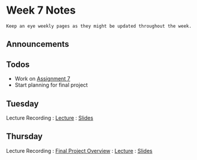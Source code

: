 
# Week 7 Notes

```{note}
Keep an eye weekly pages as they might be updated throughout the week.
```

## Announcements


## Todos

* Work on [Assignment 7](a7.md) 
* Start planning for final project

## Tuesday

Lecture Recording
: [Lecture](https://uci.yuja.com/V/Video?v=6300419&node=28064047&a=2030773995&autoplay=1)
: <a href="../resources/INF151_Week_7_Tu_People_Management.pdf">Slides</a>

## Thursday

Lecture Recording
: [Final Project Overview](https://uci.yuja.com/V/Video?v=6312439&node=28099182&a=403134979&autoplay=1)
: [Lecture](https://uci.yuja.com/V/Video?v=6312441&node=28099184&a=1093762810&autoplay=1)
: <a href="../resources/INF151_Week_7_Thu_People_Management.pdf">Slides</a>
